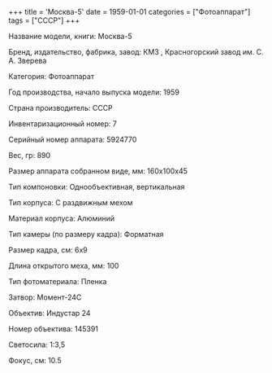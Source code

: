 +++
title = 'Москва-5'
date = 1959-01-01
categories = ["Фотоаппарат"]
tags = ["СССР"]
+++

Название модели, книги: Москва-5

Бренд, издательство, фабрика, завод: КМЗ , Красногорский завод им. С. А. Зверева

Категория: Фотоаппарат

Год производства, начало выпуска модели: 1959

Страна производитель: СССР

Инвентаризационный номер: 7

Серийный номер аппарата: 5924770

Вес, гр: 890

Размер аппарата  собранном виде, мм: 160х100х45

Тип компоновки: Однообъективная, вертикальная

Тип корпуса: С раздвижным мехом

Материал корпуса: Алюминий

Тип камеры (по размеру кадра): Форматная

Размер кадра, см: 6х9

Длина открытого меха, мм: 100

Тип фотоматериала: Пленка

Затвор: Момент-24С

Объектив: Индустар 24

Номер объектива: 145391

Светосила: 1:3,5

Фокус, см: 10.5

